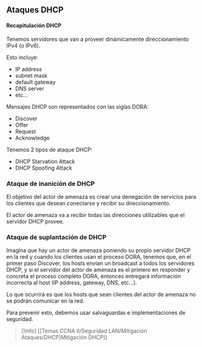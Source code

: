 ## Ataques DHCP

#### Recapitulación DHCP

Tenemos servidores que van a proveer dinámicamente direccionamiento IPv4 (o IPv6).

Esto incluye:
- IP address
- subnet mask
- default gateway
- DNS server
- etc...

Mensajes DHCP son representados con las siglas DORA:

- Discover
- Offer
- Request
- Acknowledge

Tenemos 2 tipos de ataque DHCP:

- DHCP Starvation Attack
- DHCP Spoofing Attack

### Ataque de inanición de DHCP

El objetivo del actor de amenaza es crear una denegación de servicios para los clientes que desean conectarse y recibir su direccionamiento.

El actor de amenaza va a recibir todas las direcciones utilizables que el servidor DHCP provee.

### Ataque de suplantación de DHCP

Imagina que hay un actor de amenaza poniendo su propio servidor DHCP en la red y cuando los clientes usan el proceso DORA, tenemos que, en el primer paso Discover, los hosts envían un broadcast a todos los servidores DHCP, y si el servidor del actor de amenaza es el primero en responder y concreta el proceso completo DORA, entonces entregará información incorrecta al host (IP address, gateway, DNS, etc...).

Lo que ocurrirá es que los hosts que sean clientes del actor de amenaza no se podrán comunicar en la red.

Para prevenir esto, debemos usar salvaguardas e implementaciones de seguridad.

> [!info] [[Temas CCNA II/Seguridad LAN/Mitigación Ataques/DHCP|Mitigación DHCP]]
